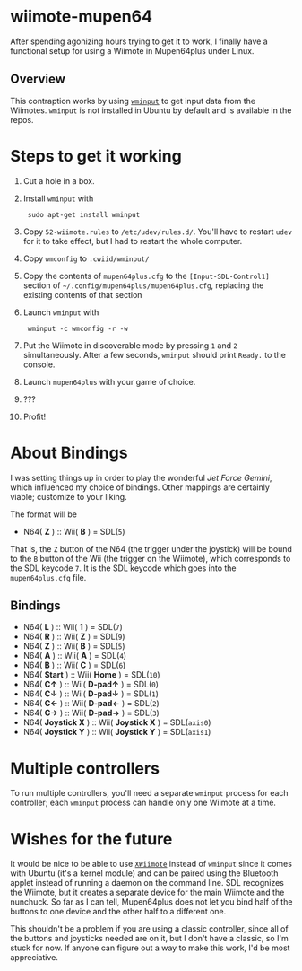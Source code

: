 wiimote-mupen64
===============

After spending agonizing hours trying to get it to work, I finally have a
functional setup for using a Wiimote in Mupen64plus under Linux.

Overview
--------

This contraption works by using
[`wminput`](http://abstrakraft.org/cwiid/wiki/wminput) to get input data from
the Wiimotes. `wminput` is not installed in Ubuntu by default and is available
in the repos.

Steps to get it working
=======================

1. Cut a hole in a box.

2. Install `wminput` with

        sudo apt-get install wminput

3. Copy `52-wiimote.rules` to `/etc/udev/rules.d/`. You'll have to restart
   `udev` for it to take effect, but I had to restart the whole computer.

4. Copy `wmconfig` to `.cwiid/wminput/`

5. Copy the contents of `mupen64plus.cfg` to the `[Input-SDL-Control1]` section
   of `~/.config/mupen64plus/mupen64plus.cfg`, replacing the existing contents
   of that section

6. Launch `wminput` with

        wminput -c wmconfig -r -w

7. Put the Wiimote in discoverable mode by pressing `1` and `2` simultaneously.
   After a few seconds, `wminput` should print `Ready.` to the console.

8. Launch `mupen64plus` with your game of choice.

9. ???

10. Profit!

About Bindings
==============

I was setting things up in order to play the wonderful _Jet Force Gemini_, which
influenced my choice of bindings. Other mappings are certainly viable; customize
to your liking.

The format will be

* N64( **Z** ) :: Wii( **B** ) = SDL(`5`)

That is, the `Z` button of the N64 (the trigger under the joystick) will be
bound to the `B` button of the Wii (the trigger on the Wiimote), which
corresponds to the SDL keycode `7`. It is the SDL keycode which goes into the
`mupen64plus.cfg` file.

Bindings
--------

* N64( **L** ) :: Wii( **1** ) = SDL(`7`)
* N64( **R** ) :: Wii( **Z** ) = SDL(`9`)
* N64( **Z** ) :: Wii( **B** ) = SDL(`5`)
* N64( **A** ) :: Wii( **A** ) = SDL(`4`)
* N64( **B** ) :: Wii( **C** ) = SDL(`6`)
* N64( **Start** ) :: Wii( **Home** ) = SDL(`10`)
* N64( **C↑** ) :: Wii( **D-pad↑** ) = SDL(`0`)
* N64( **C↓** ) :: Wii( **D-pad↓** ) = SDL(`1`)
* N64( **C←** ) :: Wii( **D-pad←** ) = SDL(`2`)
* N64( **C→** ) :: Wii( **D-pad→** ) = SDL(`3`)
* N64( **Joystick X** ) :: Wii( **Joystick X** ) = SDL(`axis0`)
* N64( **Joystick Y** ) :: Wii( **Joystick Y** ) = SDL(`axis1`)

Multiple controllers
====================

To run multiple controllers, you'll need a separate `wminput` process for each
controller; each `wminput` process can handle only one Wiimote at a time.

Wishes for the future
=====================

It would be nice to be able to use
[`XWiimote`](https://github.com/dvdhrm/xwiimote) instead of `wminput` since it
comes with Ubuntu (it's a kernel module) and can be paired using the Bluetooth
applet instead of running a daemon on the command line. SDL recognizes the
Wiimote, but it creates a separate device for the main Wiimote and the nunchuck.
So far as I can tell, Mupen64plus does not let you bind half of the buttons to
one device and the other half to a different one.

This shouldn't be a problem if you are using a classic controller, since all of
the buttons and joysticks needed are on it, but I don't have a classic, so I'm
stuck for now. If anyone can figure out a way to make this work, I'd be most
appreciative.
